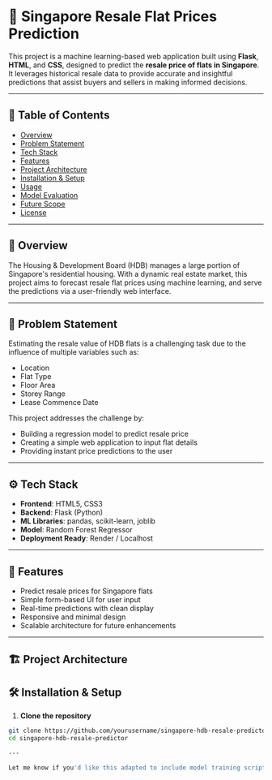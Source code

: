 # 🏢 Singapore Resale Flat Prices Prediction

This project is a machine learning-based web application built using **Flask**, **HTML**, and **CSS**, designed to predict the **resale price of flats in Singapore**. It leverages historical resale data to provide accurate and insightful predictions that assist buyers and sellers in making informed decisions.

---

## 📌 Table of Contents

- [Overview](#overview)
- [Problem Statement](#problem-statement)
- [Tech Stack](#tech-stack)
- [Features](#features)
- [Project Architecture](#project-architecture)
- [Installation & Setup](#installation--setup)
- [Usage](#usage)
- [Model Evaluation](#model-evaluation)
- [Future Scope](#future-scope)
- [License](#license)

---

## 📖 Overview

The Housing & Development Board (HDB) manages a large portion of Singapore's residential housing. With a dynamic real estate market, this project aims to forecast resale flat prices using machine learning, and serve the predictions via a user-friendly web interface.

---

## 🧠 Problem Statement

Estimating the resale value of HDB flats is a challenging task due to the influence of multiple variables such as:
- Location
- Flat Type
- Floor Area
- Storey Range
- Lease Commence Date

This project addresses the challenge by:
- Building a regression model to predict resale price
- Creating a simple web application to input flat details
- Providing instant price predictions to the user

---

## ⚙️ Tech Stack

- **Frontend**: HTML5, CSS3
- **Backend**: Flask (Python)
- **ML Libraries**: pandas, scikit-learn, joblib
- **Model**: Random Forest Regressor
- **Deployment Ready**: Render / Localhost

---

## 🌟 Features

- Predict resale prices for Singapore flats
- Simple form-based UI for user input
- Real-time predictions with clean display
- Responsive and minimal design
- Scalable architecture for future enhancements

---

## 🏗️ Project Architecture

## 🛠️ Installation & Setup

1. **Clone the repository**
```bash
git clone https://github.com/yourusername/singapore-hdb-resale-predictor.git
cd singapore-hdb-resale-predictor

---

Let me know if you'd like this adapted to include model training scripts, environment files (`.env`), or deployment steps for **Render** or **Heroku**.
